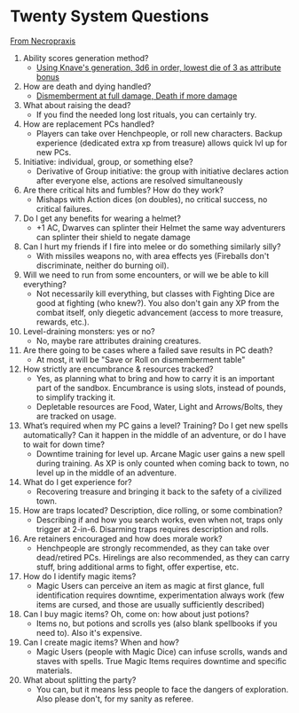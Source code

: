 # Twenty System Questions

[From Necropraxis](https://www.necropraxis.com/2012/02/24/20-quick-questions-rules/)

1. Ability scores generation method?
    * [Using Knave's generation, 3d6 in order, lowest die of 3 as attribute bonus](rules/CharacterCreation.md#1-Roll-your-stats)
2. How are death and dying handled?
    * [Dismemberment at full damage, Death if more damage](rules/PlayerRules.md)
3. What about raising the dead?
    * If you find the needed long lost rituals, you can certainly try.
4. How are replacement PCs handled?
    * Players can take over Henchpeople, or roll new characters. Backup experience (dedicated extra xp from treasure) allows quick lvl up for new PCs.
5. Initiative: individual, group, or something else?
    * Derivative of Group initiative: the group with initiative declares action after everyone else, actions are resolved simultaneously
6. Are there critical hits and fumbles? How do they work?
    * Mishaps with Action dices (on doubles), no critical success, no critical failures.
7. Do I get any benefits for wearing a helmet?
    * +1 AC, Dwarves can splinter their Helmet the same way adventurers can splinter their shield to negate damage
8. Can I hurt my friends if I fire into melee or do something similarly silly?
    * With missiles weapons no, with area effects yes (Fireballs don't discriminate, neither do burning oil).
9. Will we need to run from some encounters, or will we be able to kill everything?
    * Not necessarily kill everything, but classes with Fighting Dice are good at fighting (who knew?). You also don't gain any XP from the combat itself, only diegetic advancement (access to more treasure, rewards, etc.).
10. Level-draining monsters: yes or no?
    * No, maybe rare attributes draining creatures.
11. Are there going to be cases where a failed save results in PC death?
    * At most, it will be "Save or Roll on dismemberment table"
12. How strictly are encumbrance & resources tracked?
    * Yes, as planning what to bring and how to carry it is an important part of the sandbox. Encumbrance is using slots, instead of pounds, to simplify tracking it.
    * Depletable resources are Food, Water, Light and Arrows/Bolts, they are tracked on usage.
13. What’s required when my PC gains a level? Training? Do I get new spells automatically? Can it happen in the middle of an adventure, or do I have to wait for down time?
    * Downtime training for level up. Arcane Magic user gains a new spell during training. As XP is only counted when coming back to town, no level up in the middle of an adventure.
14. What do I get experience for?
    * Recovering treasure and bringing it back to the safety of a civilized town.
15. How are traps located? Description, dice rolling, or some combination?
    * Describing if and how you search works, even when not, traps only trigger at 2-in-6. Disarming traps requires description and rolls.
16. Are retainers encouraged and how does morale work?
    * Henchpeople are strongly recommended, as they can take over dead/retired PCs. Hirelings are also recommended, as they can carry stuff, bring additional arms to fight, offer expertise, etc.
17. How do I identify magic items?
    * Magic Users can perceive an item as magic at first glance, full identification requires downtime, experimentation always work (few items are cursed, and those are usually sufficiently described)
18. Can I buy magic items? Oh, come on: how about just potions?
    * Items no, but potions and scrolls yes (also blank spellbooks if you need to). Also it's expensive.
19. Can I create magic items? When and how?
    * Magic Users (people with Magic Dice) can infuse scrolls, wands and staves with spells. True Magic Items requires downtime and specific materials.
20. What about splitting the party?
    * You can, but it means less people to face the dangers of exploration. Also please don't, for my sanity as referee.
